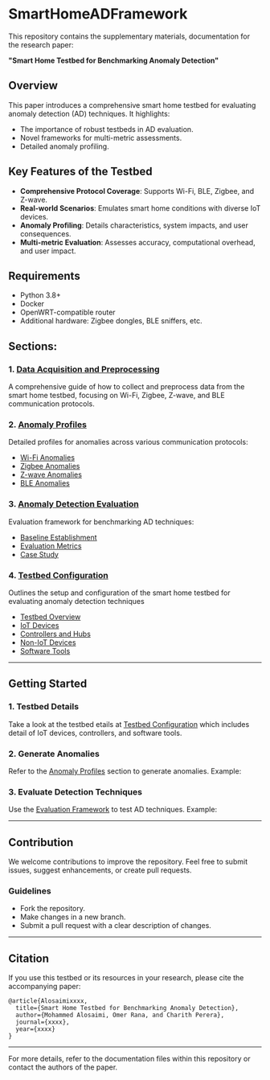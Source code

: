# SmartHomeADFramework
This repository contains the supplementary materials, documentation for the research paper:

**"Smart Home Testbed for Benchmarking Anomaly Detection"**  


## Overview

This paper introduces a comprehensive smart home testbed for evaluating anomaly detection (AD) techniques. It highlights:
- The importance of robust testbeds in AD evaluation.
- Novel frameworks for multi-metric assessments.
- Detailed anomaly profiling.

## Key Features of the Testbed
- **Comprehensive Protocol Coverage**: Supports Wi-Fi, BLE, Zigbee, and Z-wave.
- **Real-world Scenarios**: Emulates smart home conditions with diverse IoT devices.
- **Anomaly Profiling**: Details characteristics, system impacts, and user consequences.
- **Multi-metric Evaluation**: Assesses accuracy, computational overhead, and user impact.


## Requirements
- Python 3.8+
- Docker
- OpenWRT-compatible router
- Additional hardware: Zigbee dongles, BLE sniffers, etc.


## Sections:
### 1. **[Data Acquisition and Preprocessing](data_acquisition_and_preprocessing/README.md)**
A comprehensive guide of how to collect and preprocess data from the smart home testbed, focusing on Wi-Fi, Zigbee, Z-wave, and BLE communication protocols.

### 2. **[Anomaly Profiles](anomaly_profiles/README.md)**
Detailed profiles for anomalies across various communication protocols:
- [Wi-Fi Anomalies](anomaly_profiles/wifi_anomalies.md)
- [Zigbee Anomalies](anomaly_profiles/zigbee_anomalies.md)
- [Z-wave Anomalies](anomaly_profiles/z_wave_anomalies.md)
- [BLE Anomalies](anomaly_profiles/ble_anomalies.md)

### 3. **[Anomaly Detection Evaluation](anomaly_detection_evaluation/README.md)**
Evaluation framework for benchmarking AD techniques:
- [Baseline Establishment](anomaly_detection_evaluation/baseline_establishment.md)
- [Evaluation Metrics](anomaly_detection_evaluation/evaluation_metrics.md)
- [Case Study](anomaly_detection_evaluation/case_study.md)

### 4. **[Testbed Configuration](testbed_configuration/README.md)**
Outlines the setup and configuration of the smart home testbed for evaluating anomaly detection techniques
- [Testbed Overview](testbed_configuration/testbed_overview.md)
- [IoT Devices](testbed_configuration/iot_devices.md)
- [Controllers and Hubs](testbed_configuration/controllers_and_hubs.md)
- [Non-IoT Devices](testbed_configuration/non_iot_devices.md)
- [Software Tools](testbed_configuration/software_tools.md)


---

## Getting Started

### 1. Testbed Details
Take a look at the testbed etails at [Testbed Configuration](testbed_configuration/testbed_overview.md) which includes detail of IoT devices, controllers, and software tools.

### 2. Generate Anomalies
Refer to the [Anomaly Profiles](anomaly_profiles.md) section to generate anomalies. Example:

### 3. Evaluate Detection Techniques
Use the [Evaluation Framework](anomaly_detection_evaluation.md) to test AD techniques. Example:


---

## Contribution
We welcome contributions to improve the repository. Feel free to submit issues, suggest enhancements, or create pull requests.

### Guidelines
- Fork the repository.
- Make changes in a new branch.
- Submit a pull request with a clear description of changes.

---


## Citation
If you use this testbed or its resources in your research, please cite the accompanying paper:
```
@article{Alosaimixxxx,
  title={Smart Home Testbed for Benchmarking Anomaly Detection},
  author={Mohammed Alosaimi, Omer Rana, and Charith Perera},
  journal={xxxx},
  year={xxxx}
}
```

---

For more details, refer to the documentation files within this repository or contact the authors of the paper.

